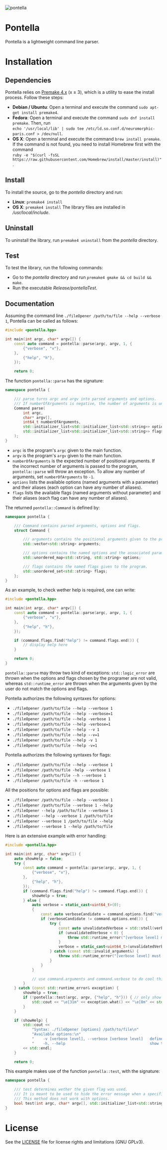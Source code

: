 ![pontella](pontellaBanner.png "The Pontella banner")

# Pontella

Pontella is a lightweight command line parser.

# Installation

## Dependencies

Pontella relies on [Premake 4.x](https://github.com/premake/premake-4.x) (x ≥ 3), which is a utility to ease the install process. Follow these steps:
  - __Debian / Ubuntu__: Open a terminal and execute the command `sudo apt-get install premake4`.
  - __Fedora__: Open a terminal and execute the command `sudo dnf install premake`. Then, run<br />
  `echo '/usr/local/lib' | sudo tee /etc/ld.so.conf.d/neuromorphic-paris.conf > /dev/null`.
  - __OS X__: Open a terminal and execute the command `brew install premake`. If the command is not found, you need to install Homebrew first with the command<br />
  `ruby -e "$(curl -fsSL https://raw.githubusercontent.com/Homebrew/install/master/install)"`.

## Install

To install the source, go to the *pontella* directory and run:
  - __Linux__: `premake4 install`
  - __OS X__: `premake4 install`
The library files are installed in */usr/local/include*.

## Uninstall

To uninstall the library, run `premake4 uninstall` from the *pontella* directory.

## Test

To test the library, run the following commands:
  - Go to the *pontella* directory and run `premake4 gmake && cd build && make`.
  - Run the executable *Release/pontellaTest*.

## Documentation

Assuming the command line `./fileOpener /path/to/file --help --verbose 1`, Pontella can be called as follows:
```cpp
#include <pontella.hpp>

int main(int argc, char* argv[]) {
    const auto command = pontella::parse(argc, argv, 1, {
        {"verbose", "v"},
    },
        {"help", "h"},
    });

    return 0;
```

The function `pontella::parse` has the signature:
```cpp
namespace pontella {

    /// parse turns argc and argv into parsed arguments and options.
    /// If numberOfArguments is negative, the number of arguments is unlimited.
    Command parse(
        int argc,
        char* argv[],
        int64_t numberOfArguments,
        std::initializer_list<std::initializer_list<std::string>> options,
        std::initializer_list<std::initializer_list<std::string>> flags
    );
}
```

- `argc` is the program's `argc` given to the main function.
- `argv` is the program's `argv` given to the main function.
- `numberOfArguments` is the expected number of positional arguments. If the incorrect number of arguments is passed to the program, `pontella::parse` will throw an exception. To allow any number of arguments, set `numberOfArguments` to `-1`.
- `options` lists the available options (named arguments with a parameter) and their aliases (each option can have any number of aliases).
- `flags` lists the available flags (named arguments without parameter) and their aliases (each flag can have any number of aliases).

The returned `pontella::Command` is defined by:
```cpp
namespace pontella {

    /// Command contains parsed arguments, options and flags.
    struct Command {

        /// arguments contains the positional arguments given to the program.
        std::vector<std::string> arguments;

        /// options contains the named options and the associated parameter given to the program.
        std::unordered_map<std::string, std::string> options;

        /// flags contains the named flags given to the program.
        std::unordered_set<std::string> flags;
    };
}
```

As an example, to check wether help is required, one can write:
```cpp
#include <pontella.hpp>

int main(int argc, char* argv[]) {
    const auto command = pontella::parse(argc, argv, 1, {
        {"verbose", "v"},
    },
        {"help", "h"},
    });

    if (command.flags.find("help") != command.flags.end()) {
        // display help here
    }

    return 0;
}
```

`pontella::parse` may throw two kind of exceptions: `std::logic_error` are thrown when the options and flags chosen by the programer are not valid, whereas `std::runtime_error` are thrown when the arguments given by the user do not match the options and flags.

Pontella authorizes the following syntaxes for options:
  - `./fileOpener /path/to/file --help --verbose 1`
  - `./fileOpener /path/to/file --help --verbose=1`
  - `./fileOpener /path/to/file --help -verbose 1`
  - `./fileOpener /path/to/file --help -verbose=1`
  - `./fileOpener /path/to/file --help --v 1`
  - `./fileOpener /path/to/file --help --v=1`
  - `./fileOpener /path/to/file --help -v 1`
  - `./fileOpener /path/to/file --help -v=1`

Pontella authorizes the following syntaxes for flags:
  - `./fileOpener /path/to/file --help --verbose 1`
  - `./fileOpener /path/to/file -help --verbose 1`
  - `./fileOpener /path/to/file --h --verbose 1`
  - `./fileOpener /path/to/file -h --verbose 1`

All the positions for options and flags are possible:
  - `./fileOpener /path/to/file --help --verbose 1`
  - `./fileOpener /path/to/file --verbose 1 --help`
  - `./fileOpener --help /path/to/file --verbose 1`
  - `./fileOpener --help --verbose 1 /path/to/file`
  - `./fileOpener --verbose 1 /path/to/file --help`
  - `./fileOpener --verbose 1 --help /path/to/file`

Here is an extensive example with error handling:
```cpp
#include <pontella.hpp>

int main(int argc, char* argv[]) {
    auto showHelp = false;
    try {
        const auto command = pontella::parse(argc, argv, 1, {
            {"verbose", "v"},
        },
            {"help", "h"},
        });
        if (command.flags.find("help") != command.flags.end()) {
            showHelp = true;
        } else {
            auto verbose = static_cast<uint64_t>(0);
            {
                const auto verboseCandidate = command.options.find("verbose");
                if (verboseCandidate != command.options.end()) {
                    try {
                        const auto unvalidatedVerbose = std::stoll(verboseCandidate->second);
                        if (unvalidatedVerbose < 0) {
                            throw std::runtime_error("[verbose level] must be a positive integer (got '" + verboseCandidate->second + "')");
                        }
                        verbose = static_cast<uint64_t>(unvalidatedVerbose);
                    } catch (const std::invalid_argument&) {
                        throw std::runtime_error("[verbose level] must be a positive integer (got '" + verboseCandidate->second + "')");
                    }
                }
            }

            // use command.arguments and command.verbose to do cool things
        }
    } catch (const std::runtime_error& exception) {
        showHelp = true;
        if (!pontella::test(argc, argv, {"help", "h"})) { // only show the error if help was not required
            std::cout << "\e[31m" << exception.what() << "\e[0m" << std::endl;
        }
    }

    if (showHelp) {
        std::cout <<
            "Syntax: ./fileOpener [options] /path/to/file\n"
            "Available options:\n"
            "    -v [verbose level], --verbose [verbose level]   define the level of verbose (defaults to 0)\n"
            "    -h, --help                                      show this help message\n"
        << std::endl;
    }

    return 0;
```

This example makes use of the function `pontella::test`, with the signature:
```cpp
namespace pontella {

    /// test determines wether the given flag was used.
    /// It is meant to be used to hide the error message when a specific flag (such as help) is given.
    /// This method does not work with options.
    bool test(int argc, char* argv[], std::initializer_list<std::string> flag);
}
```

# License

See the [LICENSE](LICENSE.txt) file for license rights and limitations (GNU GPLv3).

